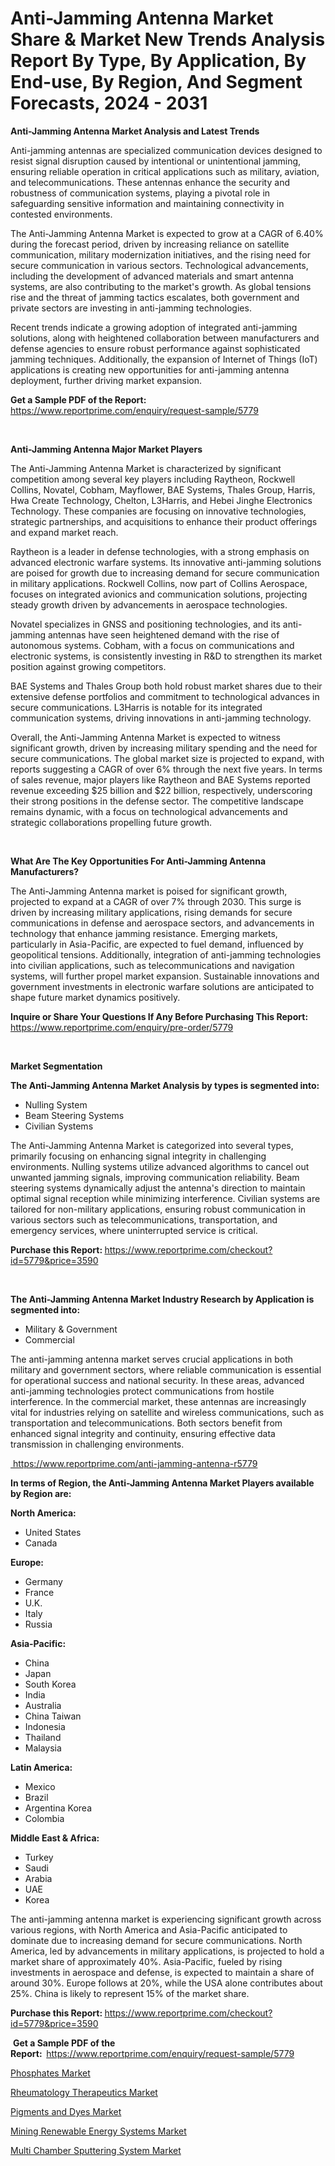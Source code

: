 <p><h1>Anti-Jamming Antenna Market Share & Market New Trends Analysis Report By Type, By Application, By End-use, By Region, And Segment Forecasts, 2024 - 2031</h1></p><p><strong>Anti-Jamming Antenna Market Analysis and Latest Trends</strong></p>
<p><p>Anti-jamming antennas are specialized communication devices designed to resist signal disruption caused by intentional or unintentional jamming, ensuring reliable operation in critical applications such as military, aviation, and telecommunications. These antennas enhance the security and robustness of communication systems, playing a pivotal role in safeguarding sensitive information and maintaining connectivity in contested environments.</p><p>The Anti-Jamming Antenna Market is expected to grow at a CAGR of 6.40% during the forecast period, driven by increasing reliance on satellite communication, military modernization initiatives, and the rising need for secure communication in various sectors. Technological advancements, including the development of advanced materials and smart antenna systems, are also contributing to the market's growth. As global tensions rise and the threat of jamming tactics escalates, both government and private sectors are investing in anti-jamming technologies.</p><p>Recent trends indicate a growing adoption of integrated anti-jamming solutions, along with heightened collaboration between manufacturers and defense agencies to ensure robust performance against sophisticated jamming techniques. Additionally, the expansion of Internet of Things (IoT) applications is creating new opportunities for anti-jamming antenna deployment, further driving market expansion.</p></p>
<p><strong>Get a Sample PDF of the Report:&nbsp;</strong> <a href="https://www.reportprime.com/enquiry/request-sample/5779?utm_campaign=75&utm_medium=2&utm_source=Github&utm_content=ia&utm_term=15112024&utm_id=anti-jamming-antenna">https://www.reportprime.com/enquiry/request-sample/5779</a></p>
<p>&nbsp;</p>
<p><strong>Anti-Jamming Antenna Major Market Players</strong></p>
<p><p>The Anti-Jamming Antenna Market is characterized by significant competition among several key players including Raytheon, Rockwell Collins, Novatel, Cobham, Mayflower, BAE Systems, Thales Group, Harris, Hwa Create Technology, Chelton, L3Harris, and Hebei Jinghe Electronics Technology. These companies are focusing on innovative technologies, strategic partnerships, and acquisitions to enhance their product offerings and expand market reach.</p><p>Raytheon is a leader in defense technologies, with a strong emphasis on advanced electronic warfare systems. Its innovative anti-jamming solutions are poised for growth due to increasing demand for secure communication in military applications. Rockwell Collins, now part of Collins Aerospace, focuses on integrated avionics and communication solutions, projecting steady growth driven by advancements in aerospace technologies.</p><p>Novatel specializes in GNSS and positioning technologies, and its anti-jamming antennas have seen heightened demand with the rise of autonomous systems. Cobham, with a focus on communications and electronic systems, is consistently investing in R&D to strengthen its market position against growing competitors.</p><p>BAE Systems and Thales Group both hold robust market shares due to their extensive defense portfolios and commitment to technological advances in secure communications. L3Harris is notable for its integrated communication systems, driving innovations in anti-jamming technology.</p><p>Overall, the Anti-Jamming Antenna Market is expected to witness significant growth, driven by increasing military spending and the need for secure communications. The global market size is projected to expand, with reports suggesting a CAGR of over 6% through the next five years. In terms of sales revenue, major players like Raytheon and BAE Systems reported revenue exceeding $25 billion and $22 billion, respectively, underscoring their strong positions in the defense sector. The competitive landscape remains dynamic, with a focus on technological advancements and strategic collaborations propelling future growth.</p></p>
<p>&nbsp;</p>
<p><strong>What Are The Key Opportunities For Anti-Jamming Antenna Manufacturers?</strong></p>
<p><p>The Anti-Jamming Antenna market is poised for significant growth, projected to expand at a CAGR of over 7% through 2030. This surge is driven by increasing military applications, rising demands for secure communications in defense and aerospace sectors, and advancements in technology that enhance jamming resistance. Emerging markets, particularly in Asia-Pacific, are expected to fuel demand, influenced by geopolitical tensions. Additionally, integration of anti-jamming technologies into civilian applications, such as telecommunications and navigation systems, will further propel market expansion. Sustainable innovations and government investments in electronic warfare solutions are anticipated to shape future market dynamics positively.</p></p>
<p><strong>Inquire or Share Your Questions If Any Before Purchasing This Report:</strong> <a href="https://www.reportprime.com/enquiry/pre-order/5779?utm_campaign=75&utm_medium=2&utm_source=Github&utm_content=ia&utm_term=15112024&utm_id=anti-jamming-antenna">https://www.reportprime.com/enquiry/pre-order/5779</a></p>
<p>&nbsp;</p>
<p><strong>Market Segmentation</strong></p>
<p><strong>The Anti-Jamming Antenna Market Analysis by types is segmented into:</strong></p>
<p><ul><li>Nulling System</li><li>Beam Steering Systems</li><li>Civilian Systems</li></ul></p>
<p><p>The Anti-Jamming Antenna Market is categorized into several types, primarily focusing on enhancing signal integrity in challenging environments. Nulling systems utilize advanced algorithms to cancel out unwanted jamming signals, improving communication reliability. Beam steering systems dynamically adjust the antenna's direction to maintain optimal signal reception while minimizing interference. Civilian systems are tailored for non-military applications, ensuring robust communication in various sectors such as telecommunications, transportation, and emergency services, where uninterrupted service is critical.</p></p>
<p><strong>Purchase this Report:&nbsp;</strong><a href="https://www.reportprime.com/checkout?id=5779&price=3590&utm_campaign=75&utm_medium=2&utm_source=Github&utm_content=ia&utm_term=15112024&utm_id=anti-jamming-antenna">https://www.reportprime.com/checkout?id=5779&price=3590</a></p>
<p>&nbsp;</p>
<p><strong>The Anti-Jamming Antenna Market Industry Research by Application is segmented into:</strong></p>
<p><ul><li>Military & Government</li><li>Commercial</li></ul></p>
<p><p>The anti-jamming antenna market serves crucial applications in both military and government sectors, where reliable communication is essential for operational success and national security. In these areas, advanced anti-jamming technologies protect communications from hostile interference. In the commercial market, these antennas are increasingly vital for industries relying on satellite and wireless communications, such as transportation and telecommunications. Both sectors benefit from enhanced signal integrity and continuity, ensuring effective data transmission in challenging environments.</p></p>
<p><a href="https://www.reportprime.com/anti-jamming-antenna-r5779?utm_campaign=75&utm_medium=2&utm_source=Github&utm_content=ia&utm_term=15112024&utm_id=anti-jamming-antenna">&nbsp;https://www.reportprime.com/anti-jamming-antenna-r5779</a></p>
<p><strong>In terms of Region, the Anti-Jamming Antenna Market Players available by Region are:</strong></p>
<p>
    <p> <strong> North America: </strong>
        <ul>
            <li>United States</li>
            <li>Canada</li>
        </ul>
        </p> 
    <p> <strong> Europe: </strong>
        <ul>
            <li>Germany</li>
            <li>France</li>
            <li>U.K.</li>
            <li>Italy</li>
            <li>Russia</li>
        </ul>
        </p> 
    <p> <strong> Asia-Pacific: </strong>
        <ul>
            <li>China</li>
            <li>Japan</li>
            <li>South Korea</li>
            <li>India</li>
            <li>Australia</li>
            <li>China Taiwan</li>
            <li>Indonesia</li>
            <li>Thailand</li>
            <li>Malaysia</li>
        </ul>
        </p> 
    <p> <strong> Latin America: </strong>
        <ul>
            <li>Mexico</li>
            <li>Brazil</li>
            <li>Argentina Korea</li>
            <li>Colombia</li>
        </ul>
        </p> 
    <p> <strong> Middle East & Africa: </strong>
        <ul>
            <li>Turkey</li>
            <li>Saudi</li>
            <li>Arabia</li>
            <li>UAE</li>
            <li>Korea</li>
        </ul>
    </p>
    </p>
<p><p>The anti-jamming antenna market is experiencing significant growth across various regions, with North America and Asia-Pacific anticipated to dominate due to increasing demand for secure communications. North America, led by advancements in military applications, is projected to hold a market share of approximately 40%. Asia-Pacific, fueled by rising investments in aerospace and defense, is expected to maintain a share of around 30%. Europe follows at 20%, while the USA alone contributes about 25%. China is likely to represent 15% of the market share.</p></p>
<p><strong>Purchase this Report: </strong><a href="https://www.reportprime.com/checkout?id=5779&price=3590&utm_campaign=75&utm_medium=2&utm_source=Github&utm_content=ia&utm_term=15112024&utm_id=anti-jamming-antenna">https://www.reportprime.com/checkout?id=5779&price=3590</a></p>
<p>&nbsp;<strong>Get a Sample PDF of the Report:&nbsp;&nbsp;</strong><a href="https://www.reportprime.com/enquiry/request-sample/5779?utm_campaign=75&utm_medium=2&utm_source=Github&utm_content=ia&utm_term=15112024&utm_id=anti-jamming-antenna">https://www.reportprime.com/enquiry/request-sample/5779</a></p>
<p><strong></strong></p>
<p><p><a href="https://www.linkedin.com/pulse/global-phosphates-market-exploring-share-trends-future-growth-9rstc?utm_campaign=75&utm_medium=2&utm_source=Github&utm_content=ia&utm_term=15112024&utm_id=anti-jamming-antenna">Phosphates Market</a></p><p><a href="https://issuu.com/reportprime-2/docs/rheumatology-therapeutics-market-si_1cf212a056ae90?utm_campaign=75&utm_medium=2&utm_source=Github&utm_content=ia&utm_term=15112024&utm_id=anti-jamming-antenna">Rheumatology Therapeutics Market</a></p><p><a href="https://www.linkedin.com/pulse/global-perspectives-pigments-dyes-market-trends-forecast-2024-narvc?utm_campaign=75&utm_medium=2&utm_source=Github&utm_content=ia&utm_term=15112024&utm_id=anti-jamming-antenna">Pigments and Dyes Market</a></p><p><a href="https://issuu.com/reportprime-2/docs/mining-renewable-energy-systems-mar_c6d02e90b6241d?utm_campaign=75&utm_medium=2&utm_source=Github&utm_content=ia&utm_term=15112024&utm_id=anti-jamming-antenna">Mining Renewable Energy Systems Market</a></p><p><a href="https://github.com/juniordelafrance/Market-Research-Report-List-5/blob/main/multi-chamber-sputtering-system-market.md?utm_campaign=75&utm_medium=2&utm_source=Github&utm_content=ia&utm_term=15112024&utm_id=anti-jamming-antenna">Multi Chamber Sputtering System Market</a></p></p>